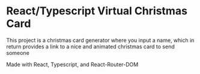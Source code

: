 # React/Typescript Virtual Christmas Card

This project is a christmas card generator where you input a name, which in return provides a link to a nice and animated christmas card to send someone

Made with React, Typescript, and React-Router-DOM
